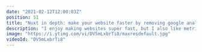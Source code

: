 ```yaml
---
date: "2021-02-12T12:00:03Z"
position: 51
title: "Nuxt in depth: make your website faster by removing google analytics. Still get metrics!"
description: "I enjoy making websites super fast, but I also like metrics. These two things do not always combine well. To add metrics, you also need code to provide these metrics. But that slows down your website!\n\nI found a way to remove Google Analytics JavaScript but still provide data to its back-end. I even added web vitals! I did all of it in Nuxt!\n\nCredit: https://twitter.com/DasSurma\n\nFollow me here:\nWebsite: https://timbenniks.dev/\nTwitter: https://twitter.com/timbenniks"
image: "https://i.ytimg.com/vi/DV5mLxbrTi8/maxresdefault.jpg"
videoId: "DV5mLxbrTi8"
---
```


